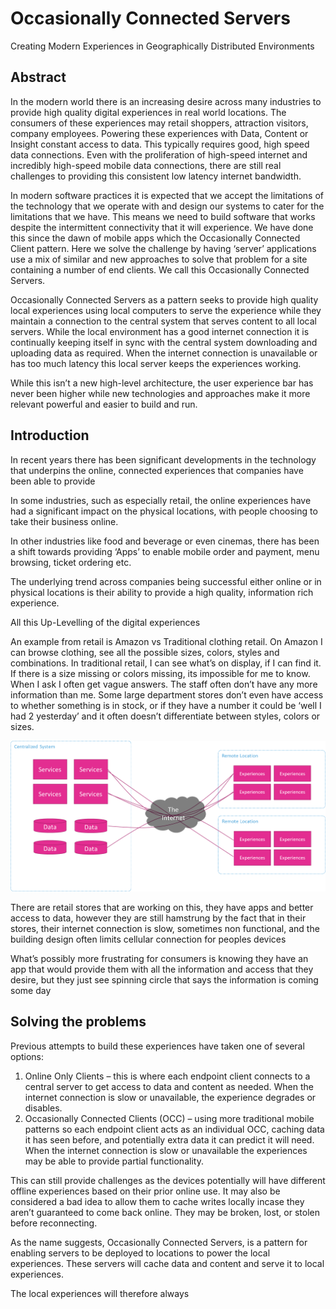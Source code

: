 # Occasionally Connected Servers
Creating Modern Experiences in Geographically Distributed Environments



## Abstract
In the modern world there is an increasing desire across many industries to provide high quality digital experiences in real world locations. The consumers of these experiences may retail shoppers, attraction visitors, company employees. Powering these experiences with Data, Content or Insight constant access to data. This typically requires good, high speed data connections. Even with the proliferation of high-speed internet and incredibly high-speed mobile data connections, there are still real challenges to providing this consistent low latency internet bandwidth. 

In modern software practices it is expected that we accept the limitations of the technology that we operate with and design our systems to cater for the limitations that we have. This means we need to build software that works despite the intermittent connectivity that it will experience. We have done this since the dawn of mobile apps which the Occasionally Connected Client pattern. Here we solve the challenge by having ‘server’ applications use a mix of similar and new approaches to solve that problem for a site containing a number of end clients. We call this Occasionally Connected Servers.

Occasionally Connected Servers as a pattern seeks to provide high quality local experiences using local computers to serve the experience while they maintain a connection to the central system that serves content to all local servers. While the local environment has a good internet connection it is continually keeping itself in sync with the central system downloading and uploading data as required. When the internet connection is unavailable or has too much latency this local server keeps the experiences working.

While this isn’t a new high-level architecture, the user experience bar has never been higher while new technologies and approaches make it more relevant powerful and easier to build and run. 
 
## Introduction


In recent years there has been significant developments in the technology that underpins the online, connected experiences that companies have been able to provide

In some industries, such as especially retail, the online experiences have had a significant impact on the physical locations, with people choosing to take their business online.

In other industries like food and beverage or even cinemas, there has been a shift towards providing ‘Apps’ to enable mobile order and payment, menu browsing, ticket ordering etc. 

The underlying trend across companies being successful either online or in physical locations is their ability to provide a high quality, information rich experience. 

All this Up-Levelling of the digital experiences 

An example from retail is Amazon vs Traditional clothing retail. On Amazon I can browse clothing, see all the possible sizes, colors, styles and combinations. In traditional retail, I can see what’s on display, if I can find it. If there is a size missing or colors missing, its impossible for me to know. When I ask I often get vague answers. The staff often don’t have any more information than me. Some large department stores don’t even have access to whether something is in stock, or if they have a number it could be ‘well I had 2 yesterday’ and it often doesn’t differentiate between styles, colors or sizes. 

![High Level View of current state. Servers central and experiences in remote locations connected through the internet](./images/occasionally-connected-servers/high-level-view.png)
 

There are retail stores that are working on this, they have apps and better access to data, however they are still hamstrung by the fact that in their stores, their internet connection is slow, sometimes non functional, and the building design often limits cellular connection for peoples devices

What’s possibly more frustrating for consumers is knowing they have an app that would provide them with all the information and access that they desire, but they just see spinning circle that says the information is coming some day
	

## Solving the problems

Previous attempts to build these experiences have taken one of several options:
1)	Online Only Clients – this is where each endpoint client connects to a central server to get access to data and content as needed. When the internet connection is slow or unavailable, the experience degrades or disables. 
2)	Occasionally Connected Clients (OCC) – using more traditional mobile patterns so each endpoint client acts as an individual OCC, caching data it has seen before, and potentially extra data it can predict it will need. When the internet connection is slow or unavailable the experiences may be able to provide partial functionality. 

This can still provide challenges as the devices potentially will have different offline experiences based on their prior online use. It may also be considered a bad idea to allow them to cache writes locally incase they aren’t guaranteed to come back online. They may be broken, lost, or stolen before reconnecting. 

As the name suggests, Occasionally Connected Servers, is a pattern for enabling servers to be deployed to locations to power the local experiences. These servers will cache data and content and serve it to local experiences. 

The local experiences will therefore always 
	
